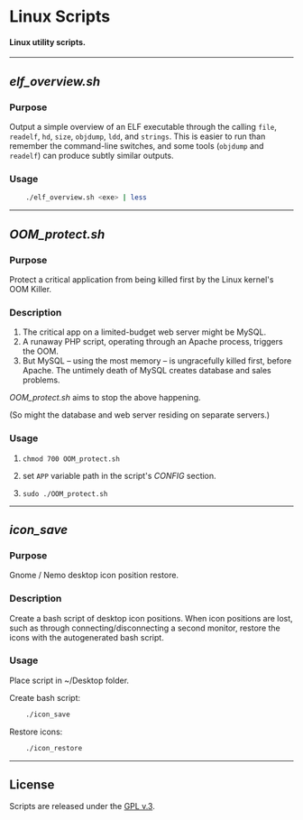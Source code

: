 
# Linux Scripts

#### Linux utility scripts.


---


## *elf_overview.sh*

### Purpose

Output a simple overview of an ELF executable through the calling `file`, `readelf`, `hd`, `size`, `objdump`, `ldd`, and `strings`. This is easier to run than remember the command-line switches, and some tools (`objdump` and `readelf`) can produce subtly similar outputs.


### Usage

```bash
    ./elf_overview.sh <exe> | less
```


---


## *OOM_protect.sh*

### Purpose

Protect a critical application from being killed first by the Linux kernel's OOM Killer.


### Description

1. The critical app on a limited-budget web server might be MySQL.
2. A runaway PHP script, operating through an Apache process, triggers the OOM.
3. But MySQL &ndash; using the most memory &ndash; is ungracefully killed first, before Apache. The untimely death of MySQL creates database and sales problems.

*OOM_protect.sh* aims to stop the above happening.

(So might the database and web server residing on separate servers.)


### Usage

1. `chmod 700 OOM_protect.sh`

2. set `APP` variable path in the script's *CONFIG* section.

3. `sudo ./OOM_protect.sh`


---


## *icon_save*

### Purpose

Gnome / Nemo desktop icon position restore.


### Description

Create a bash script of desktop icon positions. When icon positions are lost, such as through connecting/disconnecting a second monitor, restore the icons with the autogenerated bash script.


### Usage

Place script in ~/Desktop folder.

Create bash script:

```bash
    ./icon_save
```

Restore icons:

```bash
    ./icon_restore
```


---


## License

Scripts are released under the [GPL v.3](https://www.gnu.org/licenses/gpl-3.0.html).
